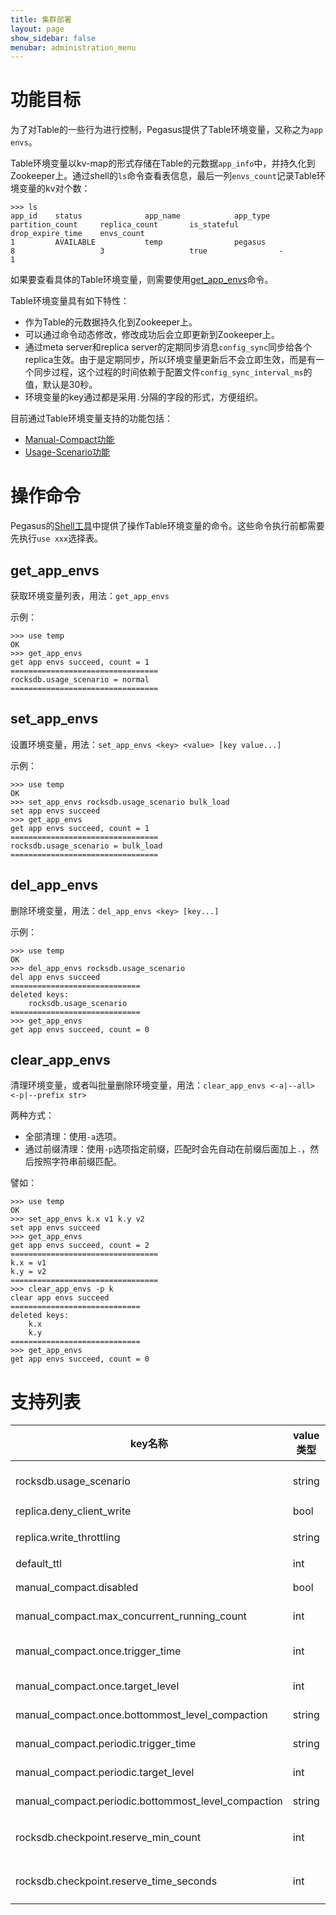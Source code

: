 ```yaml
---
title: 集群部署
layout: page
show_sidebar: false
menubar: administration_menu
---
```


# 功能目标

为了对Table的一些行为进行控制，Pegasus提供了Table环境变量，又称之为`app envs`。

Table环境变量以kv-map的形式存储在Table的元数据`app_info`中，并持久化到Zookeeper上。通过shell的`ls`命令查看表信息，最后一列`envs_count`记录Table环境变量的kv对个数：
```
>>> ls
app_id    status              app_name            app_type            partition_count     replica_count       is_stateful         drop_expire_time    envs_count          
1         AVAILABLE           temp                pegasus             8                   3                   true                -                   1     
```

如果要查看具体的Table环境变量，则需要使用[get_app_envs](#get_app_envs)命令。

Table环境变量具有如下特性：
* 作为Table的元数据持久化到Zookeeper上。
* 可以通过命令动态修改，修改成功后会立即更新到Zookeeper上。
* 通过meta server和replica server的定期同步消息`config_sync`同步给各个replica生效。由于是定期同步，所以环境变量更新后不会立即生效，而是有一个同步过程，这个过程的时间依赖于配置文件`config_sync_interval_ms`的值，默认是30秒。
* 环境变量的key通过都是采用`.`分隔的字段的形式，方便组织。

目前通过Table环境变量支持的功能包括：
* [Manual-Compact功能](Manual-Compact功能)
* [Usage-Scenario功能](Usage-Scenario功能)

# 操作命令
Pegasus的[Shell工具](Shell工具#表管理)中提供了操作Table环境变量的命令。这些命令执行前都需要先执行`use xxx`选择表。

## get_app_envs
获取环境变量列表，用法：`get_app_envs`

示例：
```
>>> use temp
OK
>>> get_app_envs
get app envs succeed, count = 1
=================================
rocksdb.usage_scenario = normal
=================================
```
## set_app_envs
设置环境变量，用法：`set_app_envs <key> <value> [key value...]`

示例：
```
>>> use temp
OK
>>> set_app_envs rocksdb.usage_scenario bulk_load
set app envs succeed
>>> get_app_envs
get app envs succeed, count = 1
=================================
rocksdb.usage_scenario = bulk_load
=================================
```

## del_app_envs
删除环境变量，用法：`del_app_envs <key> [key...]`

示例：
```
>>> use temp
OK
>>> del_app_envs rocksdb.usage_scenario
del app envs succeed
=============================
deleted keys:
    rocksdb.usage_scenario
=============================
>>> get_app_envs
get app envs succeed, count = 0
```

## clear_app_envs
清理环境变量，或者叫批量删除环境变量，用法：`clear_app_envs <-a|--all> <-p|--prefix str>`

两种方式：
* 全部清理：使用`-a`选项。
* 通过前缀清理：使用`-p`选项指定前缀，匹配时会先自动在前缀后面加上`.`，然后按照字符串前缀匹配。

譬如：
```
>>> use temp
OK
>>> set_app_envs k.x v1 k.y v2
set app envs succeed
>>> get_app_envs
get app envs succeed, count = 2
=================================
k.x = v1
k.y = v2
=================================
>>> clear_app_envs -p k
clear app envs succeed
=============================
deleted keys:
    k.x
    k.y
=============================
>>> get_app_envs
get app envs succeed, count = 0
```

# 支持列表

key名称 | value类型 | value约束 | value示例 | 功能说明 | 支持版本
-- | -- | -- | -- | -- | --
rocksdb.usage_scenario | string | normal \| prefer_write \| bulk_load | bulk_load | [Usage-Scenario](Usage-Scenario功能) | 1.8.1
replica.deny_client_write | bool | true \| false | true | 拒绝写请求 | 1.11.2
replica.write_throttling | string | 特定格式 | 1000\*delay\*100 | [流量控制#表级流控](流量控制#表级流控) | 1.11.2
default_ttl | int | >=0 | 86400 | [表级TTL](TTL#表级TTL) | 1.11.2
manual_compact.disabled | bool | true \| false | true | [Manual-Compact](Manual-Compact功能) | 1.9.0
manual_compact.max_concurrent_running_count | int | >=0 | 10 | [Manual-Compact](Manual-Compact功能) | 1.11.3
manual_compact.once.trigger_time | int | Unix Timestamp in Seconds | 1547091115 | [Manual-Compact](Manual-Compact功能) | 1.8.1
manual_compact.once.target_level | int | -1 \| >=1 | 2 | [Manual-Compact](Manual-Compact功能) | 1.8.1
manual_compact.once.bottommost_level_compaction | string | force \| skip | force | [Manual-Compact](Manual-Compact功能) | 1.8.1
manual_compact.periodic.trigger_time | string | 特定格式 | 3:00,5:00 | [Manual-Compact](Manual-Compact功能) | 1.8.1
manual_compact.periodic.target_level | int | -1 \| >=1 | 2 | [Manual-Compact](Manual-Compact功能) | 1.8.1
manual_compact.periodic.bottommost_level_compaction | string | force \| skip | force | [Manual-Compact](Manual-Compact功能) | 1.8.1
rocksdb.checkpoint.reserve_min_count | int | >=1 | 2 | [Rocksdb-Checkpoint管理](资源管理#Rocksdb-Checkpoint管理) | 1.11.3
rocksdb.checkpoint.reserve_time_seconds | int | >=0 | 600 | [Rocksdb-Checkpoint管理](资源管理#Rocksdb-Checkpoint管理) | 1.11.3

